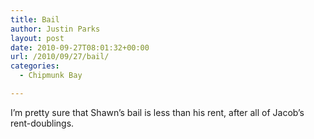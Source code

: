 ```yaml
---
title: Bail
author: Justin Parks
layout: post
date: 2010-09-27T08:01:32+00:00
url: /2010/09/27/bail/
categories:
  - Chipmunk Bay

---
```

I&#8217;m pretty sure that Shawn&#8217;s bail is less than his rent, after all of Jacob&#8217;s rent-doublings.